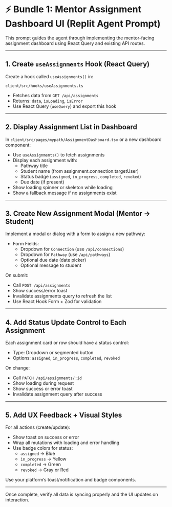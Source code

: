 # ⚡ Bundle 1: Mentor Assignment Dashboard UI (Replit Agent Prompt)

This prompt guides the agent through implementing the mentor-facing assignment dashboard using React Query and existing API routes.

---

## 1. Create `useAssignments` Hook (React Query)

Create a hook called `useAssignments()` in:

`client/src/hooks/useAssignments.ts`

- Fetches data from `GET /api/assignments`
- Returns: `data`, `isLoading`, `isError`
- Use React Query (`useQuery`) and export this hook

---

## 2. Display Assignment List in Dashboard

In `client/src/pages/mypath/AssignmentDashboard.tsx` or a new dashboard component:

- Use `useAssignments()` to fetch assignments
- Display each assignment with:
  - Pathway title
  - Student name (from assignment.connection.targetUser)
  - Status badge (`assigned`, `in_progress`, `completed`, `revoked`)
  - Due date (if present)
- Show loading spinner or skeleton while loading
- Show a fallback message if no assignments exist

---

## 3. Create New Assignment Modal (Mentor → Student)

Implement a modal or dialog with a form to assign a new pathway:

- Form Fields:
  - Dropdown for `Connection` (use `/api/connections`)
  - Dropdown for `Pathway` (use `/api/pathways`)
  - Optional due date (date picker)
  - Optional message to student

On submit:
- Call `POST /api/assignments`
- Show success/error toast
- Invalidate assignments query to refresh the list
- Use React Hook Form + Zod for validation

---

## 4. Add Status Update Control to Each Assignment

Each assignment card or row should have a status control:

- Type: Dropdown or segmented button
- Options: `assigned`, `in_progress`, `completed`, `revoked`

On change:
- Call `PATCH /api/assignments/:id`
- Show loading during request
- Show success or error toast
- Invalidate assignment query after success

---

## 5. Add UX Feedback + Visual Styles

For all actions (create/update):
- Show toast on success or error
- Wrap all mutations with loading and error handling
- Use badge colors for status:
  - `assigned` → Blue
  - `in_progress` → Yellow
  - `completed` → Green
  - `revoked` → Gray or Red

Use your platform’s toast/notification and badge components.

---

Once complete, verify all data is syncing properly and the UI updates on interaction.

